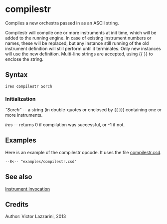 <!--
id:compilestr
category:Instrument Control:Compilation
-->
# compilestr
Compiles a new orchestra passed in as an ASCII string.

Compilestr will compile one or more instruments at init time, which will be added to the running engine. In case of existing instrument numbers or names, these will be replaced, but any instance still running of the old instrument definition will still perform until it terminates. Only new instances will use the new definition. Multi-line strings are accepted, using {{  }} to enclose the string.

## Syntax
``` csound-orc
ires compilestr Sorch
```

### Initialization

_&#8220;Sorch&#8221;_ --  a string (in double-quotes or enclosed by {{ }}) containing one or more instruments.

_ires_ --  returns 0 if compilation was successful, or -1 if not.

## Examples

Here is an example of the compilestr opcode. It uses the file [compilestr.csd](../../examples/compilestr.csd).

``` csound-csd title="Example of the compilestr opcode." linenums="1"
--8<-- "examples/compilestr.csd"
```

## See also

[Instrument Invocation](../../control/invocat)

## Credits

Author: Victor Lazzarini, 2013
